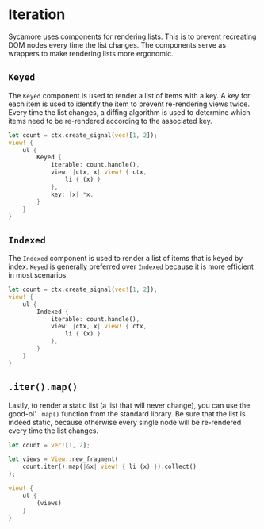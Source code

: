 # Iteration

Sycamore uses components for rendering lists. This is to prevent recreating DOM nodes every time the
list changes. The components serve as wrappers to make rendering lists more ergonomic.

## `Keyed`

The `Keyed` component is used to render a list of items with a key. A key for each item is used to
identify the item to prevent re-rendering views twice. Every time the list changes, a diffing
algorithm is used to determine which items need to be re-rendered according to the associated key.

```rust
let count = ctx.create_signal(vec![1, 2]);
view! {
    ul {
        Keyed {
            iterable: count.handle(),
            view: |ctx, x| view! { ctx,
                li { (x) }
            },
            key: |x| *x,
        }
    }
}
```

## `Indexed`

The `Indexed` component is used to render a list of items that is keyed by index. `Keyed` is
generally preferred over `Indexed` because it is more efficient in most scenarios.

```rust
let count = ctx.create_signal(vec![1, 2]);
view! {
    ul {
        Indexed {
            iterable: count.handle(),
            view: |ctx, x| view! { ctx,
                li { (x) }
            },
        }
    }
}
```

## `.iter().map()`

Lastly, to render a static list (a list that will never change), you can use the good-ol' `.map()`
function from the standard library. Be sure that the list is indeed static, because otherwise every
single node will be re-rendered every time the list changes.

```rust
let count = vec![1, 2];

let views = View::new_fragment(
    count.iter().map(|&x| view! { li (x) }).collect()
);

view! {
    ul {
        (views)
    }
}
```
